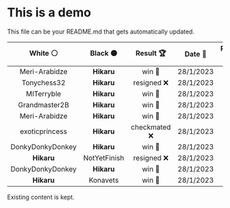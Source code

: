 # This is a demo

This file can be your README.md that gets automatically updated.

<!--START_SECTION:chessStats-->
<!-- Automatically generated with https://github.com/Balastrong/chess-stats-action -->

| White ⚪ | Black ⚫ | Result 🏆 | Date 📅 | Position 🗺️ |
|:---:|:---:|:---:|:---:|:---:|
| Meri-Arabidze | **Hikaru** | win 🥇 | 28/1/2023 | <a href="http://www.ee.unb.ca/cgi-bin/tervo/fen.pl?select=6k1/4B1bp/1R4p1/8/2P1q3/5nPP/5PK1/5R2 w - -">Link</a> |
| Tonychess32 | **Hikaru** | resigned ❌ | 28/1/2023 | <a href="http://www.ee.unb.ca/cgi-bin/tervo/fen.pl?select=8/4k3/p1q1p1Qp/2PpRp2/3P4/7P/5P2/1R5K b - -">Link</a> |
| MITerryble | **Hikaru** | win 🥇 | 28/1/2023 | <a href="http://www.ee.unb.ca/cgi-bin/tervo/fen.pl?select=r2r2k1/2pnR1b1/1p5p/8/1P3p2/2P2N2/5PPP/4R1K1 w - -">Link</a> |
| Grandmaster2B | **Hikaru** | win 🥇 | 28/1/2023 | <a href="http://www.ee.unb.ca/cgi-bin/tervo/fen.pl?select=8/5pkp/3p2p1/3P4/5P2/5q1P/3R4/4K3 w - -">Link</a> |
| Meri-Arabidze | **Hikaru** | win 🥇 | 28/1/2023 | <a href="http://www.ee.unb.ca/cgi-bin/tervo/fen.pl?select=5R2/3r4/8/8/2K2p2/5k2/8/8 w - -">Link</a> |
| exoticprincess | **Hikaru** | checkmated ❌ | 28/1/2023 | <a href="http://www.ee.unb.ca/cgi-bin/tervo/fen.pl?select=3r2k1/3n1Q1R/8/8/2PP1N2/6P1/P4PKP/1q2r3 b - -">Link</a> |
| DonkyDonkyDonkey | **Hikaru** | win 🥇 | 28/1/2023 | <a href="http://www.ee.unb.ca/cgi-bin/tervo/fen.pl?select=5r1k/2q4p/p7/4p1Q1/1pPb4/1P4P1/P3nP2/2R3KB w - -">Link</a> |
| **Hikaru** | NotYetFinish | resigned ❌ | 28/1/2023 | <a href="http://www.ee.unb.ca/cgi-bin/tervo/fen.pl?select=r4rk1/1bq2pbp/p2pp1p1/1pn5/4PP2/P1NB1N2/1PPBR1PP/4R2K w - -">Link</a> |
| DonkyDonkyDonkey | **Hikaru** | win 🥇 | 28/1/2023 | <a href="http://www.ee.unb.ca/cgi-bin/tervo/fen.pl?select=1k6/p7/P2n1P2/8/5K2/1p4P1/6P1/8 w - -">Link</a> |
| **Hikaru** | Konavets | win 🥇 | 28/1/2023 | <a href="http://www.ee.unb.ca/cgi-bin/tervo/fen.pl?select=5r2/p2k1rp1/2p1p3/1p3P2/3P4/2P4R/PP2RP1P/2B3K1 b - -">Link</a> |

<!--END_SECTION:chessStats-->

Existing content is kept.
